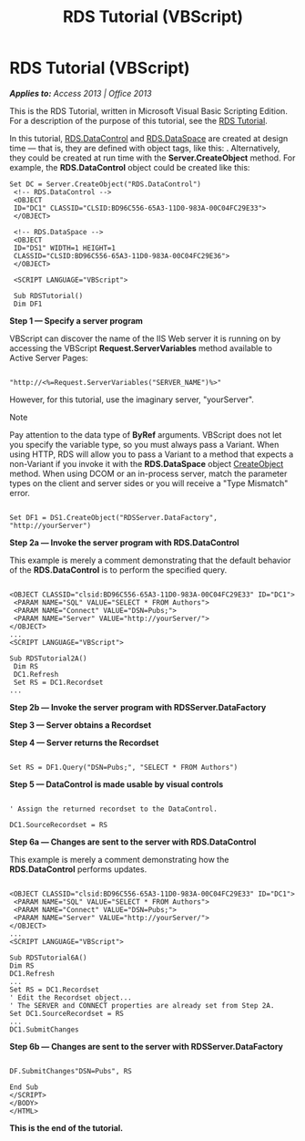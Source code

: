 ﻿---
title: RDS Tutorial (VBScript)
TOCTitle: RDS Tutorial (VBScript)
ms:assetid: 7a6596fd-00b9-a637-7d00-fb55a621305f
ms:mtpsurl: https://msdn.microsoft.com/en-us/library/JJ249506(v=office.15)
ms:contentKeyID: 48545792
ms.date: 09/18/2015
mtps_version: v=office.15
---

# RDS Tutorial (VBScript)


_**Applies to:** Access 2013 | Office 2013_

This is the RDS Tutorial, written in Microsoft Visual Basic Scripting Edition. For a description of the purpose of this tutorial, see the [RDS Tutorial](chapter-12-rds-tutorial.md).

In this tutorial, [RDS.DataControl](datacontrol-object-rds.md) and [RDS.DataSpace](dataspace-object-rds.md) are created at design time — that is, they are defined with object tags, like this: . Alternatively, they could be created at run time with the **Server.CreateObject** method. For example, the **RDS.DataControl** object could be created like this:

    Set DC = Server.CreateObject("RDS.DataControl") 
     <!-- RDS.DataControl --> 
     <OBJECT 
     ID="DC1" CLASSID="CLSID:BD96C556-65A3-11D0-983A-00C04FC29E33"> 
     </OBJECT> 
     
     <!-- RDS.DataSpace --> 
     <OBJECT 
     ID="DS1" WIDTH=1 HEIGHT=1 
     CLASSID="CLSID:BD96C556-65A3-11D0-983A-00C04FC29E36"> 
     </OBJECT> 
     
     <SCRIPT LANGUAGE="VBScript"> 
     
     Sub RDSTutorial() 
     Dim DF1 

**Step 1 — Specify a server program**

VBScript can discover the name of the IIS Web server it is running on by accessing the VBScript **Request.ServerVariables** method available to Active Server Pages:

``` 
 
"http://<%=Request.ServerVariables("SERVER_NAME")%>" 
```

However, for this tutorial, use the imaginary server, "yourServer".


> [!NOTE]
> <P>Pay attention to the data type of <STRONG>ByRef</STRONG> arguments. VBScript does not let you specify the variable type, so you must always pass a Variant. When using HTTP, RDS will allow you to pass a Variant to a method that expects a non-Variant if you invoke it with the <STRONG>RDS.DataSpace</STRONG> object <A href="createobject-method-rds.md">CreateObject</A> method. When using DCOM or an in-process server, match the parameter types on the client and server sides or you will receive a "Type Mismatch" error.</P>



``` 
 
Set DF1 = DS1.CreateObject("RDSServer.DataFactory", "http://yourServer") 
```

**Step 2a — Invoke the server program with RDS.DataControl**

This example is merely a comment demonstrating that the default behavior of the **RDS.DataControl** is to perform the specified query.

``` 
 
<OBJECT CLASSID="clsid:BD96C556-65A3-11D0-983A-00C04FC29E33" ID="DC1"> 
 <PARAM NAME="SQL" VALUE="SELECT * FROM Authors"> 
 <PARAM NAME="Connect" VALUE="DSN=Pubs;"> 
 <PARAM NAME="Server" VALUE="http://yourServer/"> 
</OBJECT> 
... 
<SCRIPT LANGUAGE="VBScript"> 
 
Sub RDSTutorial2A() 
 Dim RS 
 DC1.Refresh 
 Set RS = DC1.Recordset 
... 
```

**Step 2b — Invoke the server program with RDSServer.DataFactory**

**Step 3 — Server obtains a Recordset**

**Step 4 — Server returns the Recordset**

``` 
 
Set RS = DF1.Query("DSN=Pubs;", "SELECT * FROM Authors") 
```

**Step 5 — DataControl is made usable by visual controls**

``` 
 
' Assign the returned recordset to the DataControl. 
 
DC1.SourceRecordset = RS 
```

**Step 6a — Changes are sent to the server with RDS.DataControl**

This example is merely a comment demonstrating how the **RDS.DataControl** performs updates.

``` 
 
<OBJECT CLASSID="clsid:BD96C556-65A3-11D0-983A-00C04FC29E33" ID="DC1"> 
 <PARAM NAME="SQL" VALUE="SELECT * FROM Authors"> 
 <PARAM NAME="Connect" VALUE="DSN=Pubs;"> 
 <PARAM NAME="Server" VALUE="http://yourServer/"> 
</OBJECT> 
... 
<SCRIPT LANGUAGE="VBScript"> 
 
Sub RDSTutorial6A() 
Dim RS 
DC1.Refresh 
... 
Set RS = DC1.Recordset 
' Edit the Recordset object... 
' The SERVER and CONNECT properties are already set from Step 2A. 
Set DC1.SourceRecordset = RS 
... 
DC1.SubmitChanges 
```

**Step 6b — Changes are sent to the server with RDSServer.DataFactory**

``` 
 
DF.SubmitChanges"DSN=Pubs", RS 
 
End Sub 
</SCRIPT> 
</BODY> 
</HTML> 
```

**This is the end of the tutorial.**

